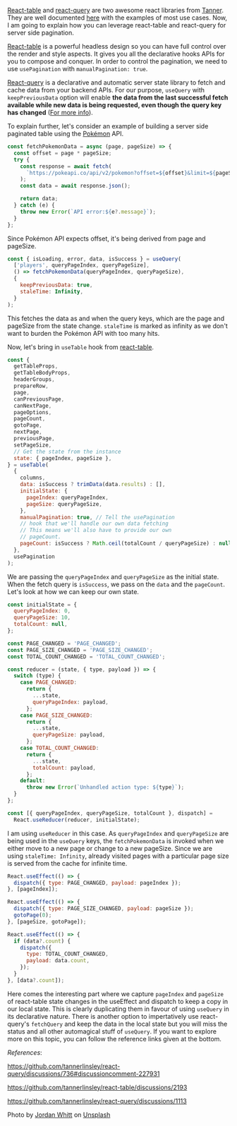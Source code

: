 [React-table](https://react-table.tanstack.com/) and [react-query](https://react-query.tanstack.com/) are two awesome react libraries from [Tanner](https://github.com/tannerlinsley). They are well documented [here](https://tanstack.com/) with the examples of most use cases. Now, I am going to explain how you can leverage react-table and react-query for server side pagination.

[React-table](https://react-table.tanstack.com/) is a powerful headless design so you can have full control over the render and style aspects. It gives you all the declarative hooks APIs for you to compose and conquer. In order to control the pagination, we need to use `usePagination` with `manualPagination: true`. 

[React-query](https://react-query.tanstack.com/) is a declarative and automatic server state library to fetch and cache data from your backend APIs. For our purpose, `useQuery` with `keepPreviousData` option will enable **the data from the last successful fetch available while new data is being requested, even though the query key has changed** ([For more info](https://react-query.tanstack.com/guides/paginated-queries#better-paginated-queries-with-keeppreviousdata)). 

To explain further, let's consider an example of building a server side paginated table using the [Pokémon](https://pokeapi.co/) API.

```javascript
const fetchPokemonData = async (page, pageSize) => {
  const offset = page * pageSize;
  try {
    const response = await fetch(
      `https://pokeapi.co/api/v2/pokemon?offset=${offset}&limit=${pageSize}`
    );
    const data = await response.json();

    return data;
  } catch (e) {
    throw new Error(`API error:${e?.message}`);
  }
};
```
Since Pokémon API expects offset, it's being derived from page and pageSize.


```javascript
const { isLoading, error, data, isSuccess } = useQuery(
  ['players', queryPageIndex, queryPageSize],
  () => fetchPokemonData(queryPageIndex, queryPageSize),
  {
    keepPreviousData: true,
    staleTime: Infinity,
  }
);
```
This fetches the data as and when the query keys, which are the page and pageSize from the state change. `staleTime` is marked as infinity as we don't want to burden the Pokémon API with too many hits.

Now, let's bring in `useTable` hook from [react-table](https://react-table.tanstack.com/).

```javascript
const {
  getTableProps,
  getTableBodyProps,
  headerGroups,
  prepareRow,
  page,
  canPreviousPage,
  canNextPage,
  pageOptions,
  pageCount,
  gotoPage,
  nextPage,
  previousPage,
  setPageSize,
  // Get the state from the instance
  state: { pageIndex, pageSize },
} = useTable(
  {
    columns,
    data: isSuccess ? trimData(data.results) : [],
    initialState: {
      pageIndex: queryPageIndex,
      pageSize: queryPageSize,
    },
    manualPagination: true, // Tell the usePagination
    // hook that we'll handle our own data fetching
    // This means we'll also have to provide our own
    // pageCount.
    pageCount: isSuccess ? Math.ceil(totalCount / queryPageSize) : null,
  },
  usePagination
);
```
We are passing the `queryPageIndex` and `queryPageSize` as the initial state. When the fetch query is `isSuccess`, we pass on the `data` and the `pageCount`. Let's look at how we can keep our own state.

```javascript
const initialState = {
  queryPageIndex: 0,
  queryPageSize: 10,
  totalCount: null,
};

const PAGE_CHANGED = 'PAGE_CHANGED';
const PAGE_SIZE_CHANGED = 'PAGE_SIZE_CHANGED';
const TOTAL_COUNT_CHANGED = 'TOTAL_COUNT_CHANGED';

const reducer = (state, { type, payload }) => {
  switch (type) {
    case PAGE_CHANGED:
      return {
        ...state,
        queryPageIndex: payload,
      };
    case PAGE_SIZE_CHANGED:
      return {
        ...state,
        queryPageSize: payload,
      };
    case TOTAL_COUNT_CHANGED:
      return {
        ...state,
        totalCount: payload,
      };
    default:
      throw new Error(`Unhandled action type: ${type}`);
  }
};

const [{ queryPageIndex, queryPageSize, totalCount }, dispatch] =
  React.useReducer(reducer, initialState);
```
I am using `useReducer` in this case. As `queryPageIndex` and `queryPageSize` are being used in the `useQuery` keys, the `fetchPokemonData` is invoked when we either move to a new page or change to a new pageSize. Since we are using `staleTime: Infinity`, already visited pages with a particular page size is served from the cache for infinite time.

```javascript
React.useEffect(() => {
  dispatch({ type: PAGE_CHANGED, payload: pageIndex });
}, [pageIndex]);

React.useEffect(() => {
  dispatch({ type: PAGE_SIZE_CHANGED, payload: pageSize });
  gotoPage(0);
}, [pageSize, gotoPage]);

React.useEffect(() => {
  if (data?.count) {
    dispatch({
      type: TOTAL_COUNT_CHANGED,
      payload: data.count,
    });
  }
}, [data?.count]);
```

Here comes the interesting part where we capture `pageIndex` and `pageSize` of react-table state changes in the useEffect and dispatch to keep a copy in our local state. This is clearly duplicating them in favour of using `useQuery` in its declarative nature. There is another option to impertatively use react-query's `fetchQuery` and keep the data in the local state but you will miss the status and all other automagical stuff of `useQuery`. If you want to explore more on this topic, you can follow the reference links given at the bottom.



*References*:

https://github.com/tannerlinsley/react-query/discussions/736#discussioncomment-227931

https://github.com/tannerlinsley/react-table/discussions/2193

https://github.com/tannerlinsley/react-query/discussions/1113


Photo by <a href="https://unsplash.com/@jwwhitt?utm_source=unsplash&utm_medium=referral&utm_content=creditCopyText">Jordan Whitt</a> on <a href="https://unsplash.com/@jwwhitt?utm_source=unsplash&utm_medium=referral&utm_content=creditCopyText">Unsplash</a>